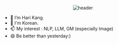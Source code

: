 <div align="center">
  
![header](https://capsule-render.vercel.app/api?type=cylinder&color=FFD6A5&height=150&section=header&text=Be%20strong%20hariver&fontColor=000000&fontSize=70&animation=fadeIn&fontAlignY=55)
</div>


- 🌱 I’m Hari Kang. 
- 💬 I'm Korean.
- 📫 My interest : NLP, LLM, GM (especially Image)
- 😄 Be better than yesterday:)

